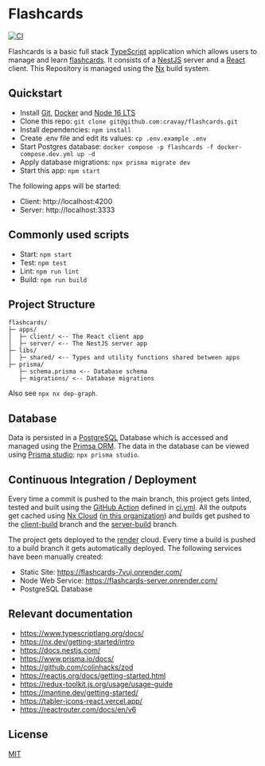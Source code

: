 # Flashcards

[![CI](https://github.com/cravay/flashcards/actions/workflows/ci.yml/badge.svg)](https://github.com/cravay/flashcards/actions/workflows/ci.yml)

Flashcards is a basic full stack [TypeScript](https://www.typescriptlang.org/) application which allows users to manage
and learn [flashcards](https://en.wikipedia.org/wiki/Flashcard). It consists of a [NestJS](https://nestjs.com/) server
and a [React](https://reactjs.org/) client. This Repository is managed using the [Nx](https://nx.dev/) build system.

## Quickstart

- Install [Git](https://git-scm.com/), [Docker](https://www.docker.com/) and [Node 16 LTS](https://nodejs.org/)
- Clone this repo: `git clone git@github.com:cravay/flashcards.git`
- Install dependencies: `npm install`
- Create .env file and edit its values: `cp .env.example .env`
- Start Postgres database: `docker compose -p flashcards -f docker-compose.dev.yml up -d`
- Apply database migrations: `npx prisma migrate dev`
- Start this app: `npm start`

The following apps will be started:

- Client: http://localhost:4200
- Server: http://localhost:3333

## Commonly used scripts

- Start: `npm start`
- Test: `npm test`
- Lint: `npm run lint`
- Build: `npm run build`

## Project Structure

```
flashcards/
├─ apps/
│  ├─ client/ <-- The React client app
│  ├─ server/ <-- The NestJS server app
├─ libs/
│  ├─ shared/ <-- Types and utility functions shared between apps
├─ prisma/
   ├─ schema.prisma <-- Database schema
   ├─ migrations/ <-- Database migrations
```

Also see `npx nx dep-graph`.

<!-- Generated using: https://tree.nathanfriend.io/?s=(%27options!(%27fancy!true~fullPath!false~trailingSlash!true~rootDot!false)~2(%272%27flashcards*apps3client3server*libs3shared*0schema.0migrations%27)~version!%271%27)*%5Cn--%20%200prisma32source!3*-%01320-* -->

## Database

Data is persisted in a [PostgreSQL](https://www.postgresql.org/) Database which is accessed and managed using the [Primsa ORM](https://www.prisma.io/).
The data in the database can be viewed using [Prisma studio](https://www.prisma.io/studio): `npx prisma studio`.

## Continuous Integration / Deployment

Every time a commit is pushed to the main branch, this project gets linted, tested and built using
the [GitHub Action](https://github.com/features/actions) defined in [ci.yml](https://github.com/cravay/flashcards/blob/main/.github/workflows/ci.yml).
All the outputs get cached using [Nx Cloud](https://nx.app/) ([in this organization](https://nx.app/orgs/624ddb8a81e08f00053c551c/workspaces/624ddbbc2a9400251c0f601f))
and builds get pushed to the [client-build](https://github.com/cravay/flashcards/tree/client-build)
branch and the [server-build](https://github.com/cravay/flashcards/tree/server-build) branch.

The project gets deployed to the [render](https://render.com/) cloud. Every time a build is pushed to a build branch it
gets automatically deployed. The following services have been manually created:

- Static Site: https://flashcards-7vuj.onrender.com/
- Node Web Service: https://flashcards-server.onrender.com/
- PostgreSQL Database

## Relevant documentation

- https://www.typescriptlang.org/docs/
- https://nx.dev/getting-started/intro
- https://docs.nestjs.com/
- https://www.prisma.io/docs/
- https://github.com/colinhacks/zod
- https://reactjs.org/docs/getting-started.html
- https://redux-toolkit.js.org/usage/usage-guide
- https://mantine.dev/getting-started/
- https://tabler-icons-react.vercel.app/
- https://reactrouter.com/docs/en/v6

## License

[MIT](./LICENSE)
